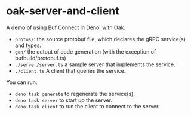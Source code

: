 oak-server-and-client
=====================

A demo of using Buf Connect in Deno, with Oak.

 * `protos/`: the source protobuf file, which declares the gRPC service(s)
   and types.
 * `gen/` the output of code generation (with the exception of bufbuild/protobuf.ts)
 * `./server/server.ts` a sample server that implements the service.
 * `./client.ts` A client that queries the service.

You can run: 

 * `deno task generate` to regenerate the service(s).
 * `deno task server` to start up the server.
 * `deno task client` to run the client to connect to the server.
